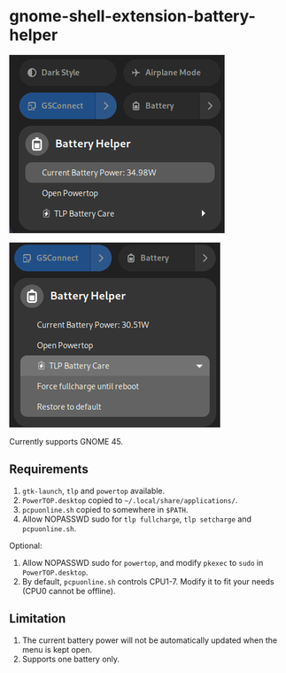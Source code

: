 # gnome-shell-extension-battery-helper

![Screenshot1](assets/screenshot.png)

![Screenshot2](assets/screenshot2.png)

Currently supports GNOME 45.

## Requirements

1. `gtk-launch`, `tlp` and `powertop` available.
2. `PowerTOP.desktop` copied to `~/.local/share/applications/`.
3. `pcpuonline.sh` copied to somewhere in `$PATH`.
4. Allow NOPASSWD sudo for `tlp fullcharge`, `tlp setcharge` and `pcpuonline.sh`.

Optional:

1. Allow NOPASSWD sudo for `powertop`, and modify `pkexec` to `sudo` in `PowerTOP.desktop`.
2. By default, `pcpuonline.sh` controls CPU1-7. Modify it to fit your needs (CPU0 cannot be offline).

## Limitation

1. The current battery power will not be automatically updated when the menu is kept open.
2. Supports one battery only.

